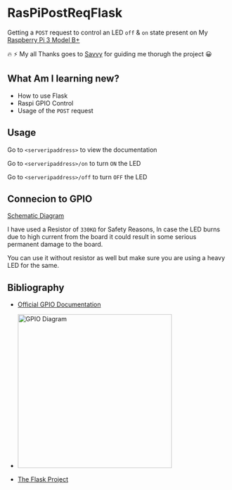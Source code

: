 # RasPiPostReqFlask

Getting a `POST` request to control an LED `off` & `on` state present on My [Raspberry Pi 3 Model B+](https://www.raspberrypi.org/products/raspberry-pi-3-model-b-plus/)

:fire: :zap: My all Thanks goes to [Savvy](https://github.com/anomius) for guiding me thorugh the project :grinning:

## What Am I learning new?
- How to use Flask
- Raspi GPIO Control
- Usage of the `POST` request

## Usage

Go to `<serveripaddress>` to view the documentation

Go to `<serveripaddress>/on` to turn `ON` the LED

Go to `<serveripaddress>/off` to turn `OFF` the LED


## Connecion to GPIO

[Schematic Diagram](https://raw.githubusercontent.com/itsCharmander/RasPiPostReqFlask/master/static/project.png)

I have used a Resistor of `330KΩ` for Safety Reasons, In case the LED burns due to high current from the board it could result in some serious permanent damage to the board.

You can use it without resistor as well but make sure you are using a heavy LED for the same.

## Bibliography 

- [Official GPIO Documentation](https://www.raspberrypi.org/documentation/usage/gpio/)


- <img src="https://pi4j.com/1.2/images/j8header-3b-plus-large.png" alt="GPIO Diagram" width="350"/>

- [The Flask Project](https://flask.palletsprojects.com/en/2.0.x/)
